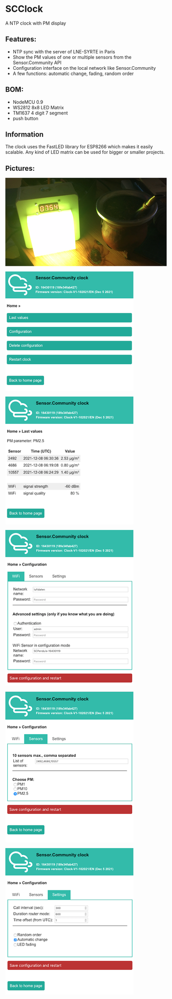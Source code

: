 # SCClock
A NTP clock with PM display

## Features:
* NTP sync with the server of LNE-SYRTE in Paris
* Show the PM values of one or multiple sensors from the Sensor.Community API
* Configuration interface on the local network like Sensor.Community
* A few functions: automatic change, fading, random order 


## BOM:
* NodeMCU 0.9
* WS2812 8x8 LED Matrix
* TM1637 4 digit 7 segment
* push button

## Information

The clock uses the FastLED library for ESP8266 which makes it easily scalable. Any kind of LED matrix can be used for bigger or smaller projects.

## Pictures:

![Clock](photos/clock.png)

![Home](photos/home.png)

![Values](photos/value.png)

![Settings1](photos/set1.png)

![Settings2](photos/set2.png)

![Settings3](photos/set3.png)
